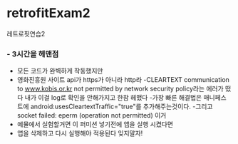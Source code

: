 # retrofitExam2
레트로핏연습2

### - 3시간을 헤맨점
- 모든 코드가 완벽하게 작동했지만
- 영화진흥원 사이트 api가 https가 아니라 http라
-CLEARTEXT communication to www.kobis.or.kr not permitted by network security policy라는 에러가 떴다 내가 이걸 log로 확인을 안해가지고 한참 헤맸다
-가장 빠른 해결법은 매니페스트에 android:usesCleartextTraffic="true"를 추가해주는것이다.
-그리고 socket failed: eperm (operation not permitted) 이거 
- 예뮬에서 실험할거면 <uses-permission android:name="android.permission.INTERNET"/> 이 퍼미션 넣기전에 앱을 실행 시켰다면
- 앱을 삭제하고 다시 실행해야 적용된다 잊지말자!
